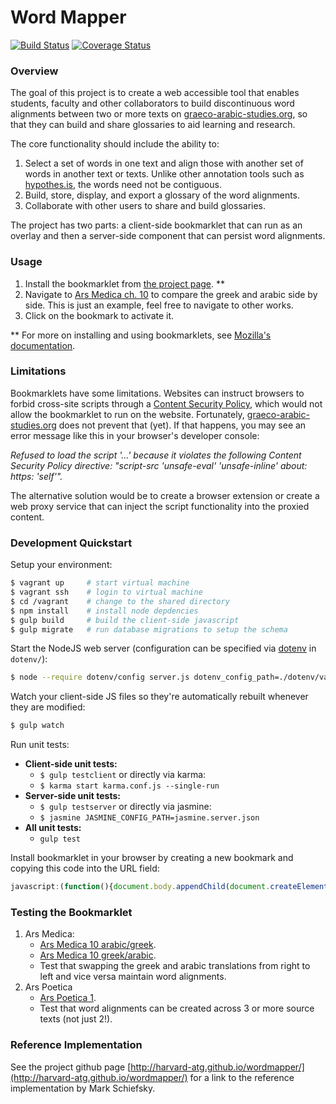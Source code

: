 # Word Mapper

[![Build Status](https://travis-ci.org/Harvard-ATG/wordmapper.svg?branch=master)](https://travis-ci.org/Harvard-ATG/wordmapper)
[![Coverage Status](https://coveralls.io/repos/github/Harvard-ATG/wordmapper/badge.svg?branch=master)](https://coveralls.io/github/Harvard-ATG/wordmapper?branch=master)

### Overview 
The goal of this project is to create a web accessible tool that enables students, faculty and other collaborators to build discontinuous word alignments between two or more texts on [graeco-arabic-studies.org](http://graeco-arabic-studies.org/), so that they can build and share glossaries to aid learning and research.

The core functionality should include the ability to:

1. Select a set of words in one text and align those with another set of words in another text or texts. Unlike other annotation tools such as [hypothes.is](https://hypothes.is/), the words need not be contiguous.
2. Build, store, display, and export a glossary of the word alignments.
3. Collaborate with other users to share and build glossaries.

The project has two parts: a client-side bookmarklet that can run as an overlay and then a server-side component that can persist word alignments.

### Usage

1. Install the bookmarklet from [the project page](http://harvard-atg.github.io/wordmapper/). **
2. Navigate to [Ars Medica ch. 10](http://www.graeco-arabic-studies.org/compare-texts/work/ars-medica-2/left/1/right/2/section/10/active/2%2C1.html) to compare the greek and arabic side by side. This is just an example, feel free to navigate to other works.
3. Click on the bookmark to activate it.

**  For more on installing and using bookmarklets, see [Mozilla's documentation](https://support.mozilla.org/en-US/kb/bookmarklets-perform-common-web-page-tasks).

### Limitations

Bookmarklets have some limitations. Websites can instruct browsers to forbid cross-site scripts through a [Content Security Policy](https://en.wikipedia.org/wiki/Content_Security_Policy), which would not allow the bookmarklet to run on the website. Fortunately, [graeco-arabic-studies.org](http://www.graeco-arabic-studies.org/) does not prevent that (yet). If that happens, you may see an error message like this in your browser's developer console:

_Refused to load the script '...' because it violates the following Content Security Policy directive: "script-src 'unsafe-eval' 'unsafe-inline' about: https: 'self'"._

The alternative solution would be to create a browser extension or create a web proxy service that can inject the script functionality into the proxied content.

### Development Quickstart

Setup your environment:

```sh
$ vagrant up     # start virtual machine
$ vagrant ssh    # login to virtual machine
$ cd /vagrant    # change to the shared directory
$ npm install    # install node depdencies
$ gulp build     # build the client-side javascript
$ gulp migrate   # run database migrations to setup the schema
```

Start the NodeJS web server (configuration can be specified via [dotenv](https://www.npmjs.com/package/dotenv) in `dotenv/`):

```sh
$ node --require dotenv/config server.js dotenv_config_path=./dotenv/vagrant.env
```

Watch your client-side JS files so they're automatically rebuilt whenever they are modified:

```sh
$ gulp watch
```

Run unit tests:

- **Client-side unit tests:** 
    - `$ gulp testclient` or directly via karma:
    - `$ karma start karma.conf.js --single-run`
- **Server-side unit tests:**
    - `$ gulp testserver` or directly via jasmine:
    - `$ jasmine JASMINE_CONFIG_PATH=jasmine.server.json`
- **All unit tests:** 
    - `gulp test`

Install bookmarklet in your browser by creating a new bookmark and copying this code into the URL field:

```javascript
javascript:(function(){document.body.appendChild(document.createElement('script')).src='http://localhost:8000/static/js/bookmarklet.js';})();
```

### Testing the Bookmarklet 

1. Ars Medica:
    - [Ars Medica 10 arabic/greek](http://www.graeco-arabic-studies.org/compare-texts/work/ars-medica-2/left/1/right/2/section/10/active/2%2C1.html). 
    - [Ars Medica 10 greek/arabic](http://www.graeco-arabic-studies.org/compare-texts/work/ars-medica-2/left/2/right/1/section/10/active/1%2C2.html).
    - Test that swapping the greek and arabic translations from right to left and vice versa maintain word alignments.
2. Ars Poetica
    - [Ars Poetica 1](http://www.graeco-arabic-studies.org/compare-texts/work/ars-poetica-3/left/11/right/12%2C51%2C52%2C53%2C54/active/11%2C12.html). 
    - Test that word alignments can be created across 3 or more source texts (not just 2!).

### Reference Implementation

See the project github page [http://harvard-atg.github.io/wordmapper/](http://harvard-atg.github.io/wordmapper/) for a link to the reference implementation by Mark Schiefsky.


